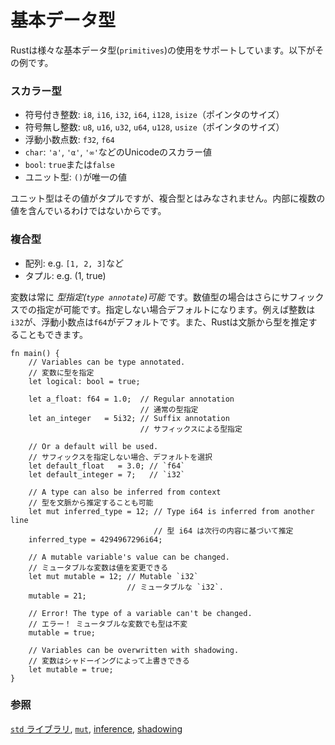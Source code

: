<!--
# Primitives
-->
# 基本データ型

<!--
Rust provides access to a wide variety of `primitives`. A sample includes:
-->
Rustは様々な基本データ型(`primitives`)の使用をサポートしています。以下がその例です。


<!--
### Scalar Types
-->
### スカラー型

<!--
* signed integers: `i8`, `i16`, `i32`, `i64`, `i128` and `isize` (pointer size)
* unsigned integers: `u8`, `u16`, `u32`, `u64`, `u128` and `usize` (pointer
  size)
* floating point: `f32`, `f64`
* `char` Unicode scalar values like `'a'`, `'α'` and `'∞'` (4 bytes each)
* `bool` either `true` or `false`
* and the unit type `()`, whose only possible value is an empty tuple: `()`
-->
* 符号付き整数: `i8`, `i16`, `i32`, `i64`, `i128`, `isize`（ポインタのサイズ）
* 符号無し整数: `u8`, `u16`, `u32`, `u64`, `u128`, `usize`（ポインタのサイズ）
* 浮動小数点数: `f32`, `f64`
* `char`: `'a'`, `'α'`, `'∞'`などのUnicodeのスカラー値
* `bool`: `true`または`false`
* ユニット型: `()`が唯一の値

<!--
Despite the value of a unit type being a tuple, it is not considered a
compound type because it does not contain multiple values. 
-->
ユニット型はその値がタプルですが、複合型とはみなされません。内部に複数の値を含んでいるわけではないからです。

<!--
### Compound Types
-->
### 複合型

<!--
* arrays like `[1, 2, 3]`
* tuples like `(1, true)`
-->
* 配列: e.g. `[1, 2, 3]`など
* タプル: e.g. (1, true)

<!--
Variables can always be *type annotated*. Numbers may additionally be
annotated via a *suffix* or *by default*. Integers default to `i32` and
floats to `f64`. Note that Rust can also infer types from context.
-->
変数は常に *型指定(`type annotate`)可能* です。数値型の場合はさらにサフィックスでの指定が可能です。指定しない場合デフォルトになります。例えば整数は`i32`が、浮動小数点は`f64`がデフォルトです。また、Rustは文脈から型を推定することもできます。

```rust,editable,ignore,mdbook-runnable
fn main() {
    // Variables can be type annotated.
    // 変数に型を指定
    let logical: bool = true;

    let a_float: f64 = 1.0;  // Regular annotation
                             // 通常の型指定
    let an_integer   = 5i32; // Suffix annotation
                             // サフィックスによる型指定

    // Or a default will be used.
    // サフィックスを指定しない場合、デフォルトを選択
    let default_float   = 3.0; // `f64`
    let default_integer = 7;   // `i32`
    
    // A type can also be inferred from context 
    // 型を文脈から推定することも可能
    let mut inferred_type = 12; // Type i64 is inferred from another line
                                // 型 i64 は次行の内容に基づいて推定
    inferred_type = 4294967296i64;
    
    // A mutable variable's value can be changed.
    // ミュータブルな変数は値を変更できる
    let mut mutable = 12; // Mutable `i32`
                          // ミュータブルな `i32`.
    mutable = 21;
    
    // Error! The type of a variable can't be changed.
    // エラー！ ミュータブルな変数でも型は不変
    mutable = true;
    
    // Variables can be overwritten with shadowing.
    // 変数はシャドーイングによって上書きできる
    let mutable = true;
}
```

<!--
### See also:
-->
### 参照

<!--
[the `std` library][std], [`mut`][mut], [inference], and [shadowing]
-->
[`std` ライブラリ][std], [`mut`][mut], [inference], [shadowing]

[std]: https://doc.rust-lang.org/std/
[mut]: variable_bindings/mut.md
[inference]: types/inference.md
[shadowing]: variable_bindings/scope.md

